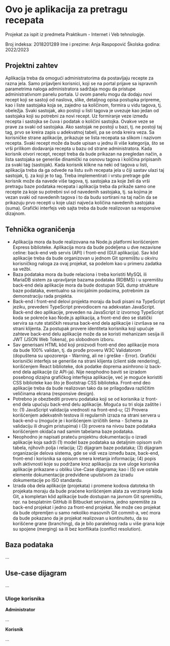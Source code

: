 # Ovo je aplikacija za pretragu recepata

Projekat za ispit iz predmeta Praktikum - Internet i Veb tehnologije.

Broj indeksa: 2018201289
Ime i prezime: Anja Raspopović
Školska godina: 2022/2023

## Projektni zahtev

Aplikacija treba da omogući administratorima da postavljaju recepte za razna jela. Samo prijavljeni korisnici, koji se na portal prijave sa ispravnih parametrima naloga administratora sadržaja mogu da pristupe administrativnom panelu portala. U ovom panelu mogu da dodaju novi recept koji se sastoji od naslova, slike, detaljnog opisa postupka pripreme, kao i liste sastojaka koja se, zajedno sa količinom, formira u vidu tagova, tj. obeležja. Svaki sastojak, ako postoji u listi tagova je uvezuje kao jedan od sastojaka koji su potrebni za novi recept. Uz formiranje veze između recepta i sastojka se čuva i podatak o količini sastojka. Ovakve veze se prave za svaki od sastojaka. Ako sastojak ne postoji u bazi, tj. ne postoji taj tag, prvo se kreira zapis u adekvatnoj tabeli, pa se onda kreira veza. Sa korisničke strane aplikacije, prikazuje se lista recepata sa slikom i nazivom recepta. Svaki recept može da bude upisan u jednu ili više kategorija, što se vrši prilikom dodavanja recepta u bazu od strane administratora. Kada korisnik otvori recept, recept treba da bude prikazan na pregledan način, a lista sastojaka se generiše dinamički na osnovu tagova i količina pripisanih za svaki tag (sastojak). Kada korisnik klikne na neki od tagova u listi, aplikacija treba da ga odvede na listu svih recepata jela u čiji sastav ulazi taj sastojak, tj. za koji je to tag. Treba implementirati i vrstu pretrage gde korisnik može da navede više tagova, tj. sastojaka za koje želi da vrši pretragu baze podataka recepata i aplikacija treba da prikaže samo one recepte za koje su potrebni svi od navedenih sastojaka, tj. sa kojima je vezan svaki od navedenih tagova i to da budu sortirani na taj način da se prikazuju prvo recepti u koje ulazi najveća količina navedenih sastojaka (suma). Grafički interfejs veb sajta treba da bude realizovan sa responsive dizajnom.

## Tehnička ograničenja

- Aplikacija mora da bude realizovana na Node.js platformi korišćenjem Express biblioteke. Aplikacija mora da bude podeljena u dve nezavisne celine: back-end veb servis (API) i front-end (GUI aplikacija). Sav kôd aplikacije treba da bude organizovan u jednom Git spremištu u okviru korisničkog naloga za ovaj projekat, sa podelom kao u primeru zadatka sa vežbi.
- Baza podataka mora da bude relaciona i treba koristiti MySQL ili MariaDB sistem za upravljanje bazama podataka (RDBMS) i u spremištu back-end dela aplikacije mora da bude dostupan SQL dump strukture baze podataka, eventualno sa inicijalnim podacima, potrebnim za demonstraciju rada projekta.
- Back-end i front-end delovi projekta moraju da budi pisani na TypeScript jeziku, prevedeni TypeScript prevodiocem na adekvatan JavaScript. Back-end deo aplikacije, preveden na JavaScript iz izvornog TypeScript koda se pokreće kao Node.js aplikacija, a front-end deo se statički servira sa rute statičkih resursa back-end dela aplikacije i izvršava se na strani klijenta. Za postupak provere identiteta korisnika koji upućuje zahteve back-end delu aplikacije može da se koristi mehanizam sesija ili JWT (JSON Web Tokena), po slobodnom izboru.
- Sav generisani HTML kôd koji proizvodi front-end deo aplikacije mora da bude 100% validan, tj. da prođe proveru W3C Validatorom (dopuštena su upozorenja - Warning, ali ne i greške - Error). Grafički korisnički interfejs se generiše na strani klijenta (client side rendering), korišćenjem React biblioteke, dok podatke doprema asinhrono iz back-end dela aplikacije (iz API-ja). Nije neophodno baviti se izradom posebnog dizajna grafičkog interfejsa aplikacije, već je moguće koristiti CSS biblioteke kao što je Bootstrap CSS biblioteka. Front-end deo aplikacije treba da bude realizovan tako da se prilagođava različitim veličinama ekrana (responsive design).
- Potrebno je obezbediti proveru podataka koji se od korisnika iz front-end dela upućuju back-end delu aplikacije. Moguća su tri sloja zaštite i to: (1) JavaScript validacija vrednosti na front-end-u; (2) Provera korišćenjem adekvatnih testova ili regularnih izraza na strani servera u back-end-u (moguće je i korišćenjem izričitih šema - Schema za validaciju ili drugim pristupima) i (3) provera na nivou baze podataka korišćenjem okidača nad samim tabelama baze podataka.
- Neophodno je napisati prateću projektnu dokumentaciju o izradi aplikacije koja sadrži (1) model baze podataka sa detaljnim opisom svih tabela, njihovih polja i relacija; (2) dijagram baze podataka; (3) dijagram organizacije delova sistema, gde se vidi veza između baze, back-end, front-end i korisnika sa opisom smera kretanja informacija; (4) popis svih aktivnosti koje su podržane kroz aplikaciju za sve uloge korisnika aplikacije prikazane u obliku Use-Case dijagrama; kao i (5) sve ostale elemente dokumentacije predviđene uputstvom za izradu dokumentacije po ISO standardu.
- Izrada oba dela aplikacije (projekata) i promene kodova datoteka tih projekata moraju da bude praćene korišćenjem alata za verziranje koda Git, a kompletan kôd aplikacije bude dostupan na javnom Git spremištu, npr. na besplatnim GitHub ili Bitbucket servisima, jedno spremište za back-end projekat i jedno za front-end projekat. Ne može ceo projekat da bude otpremljen u samo nekoliko masovnih Git commit-a, već mora da bude pokazano da je projekat realizovan u kontinuitetu, da su korišćene grane (branching), da je bilo paralelnog rada u više grana koje su spojene (merging) sa ili bez konflikata (conflict resolution).

## Baza podataka

...

## Use-case dijagram

...

### Uloge korisnika

**Administrator**

...

**Korisnik**

...